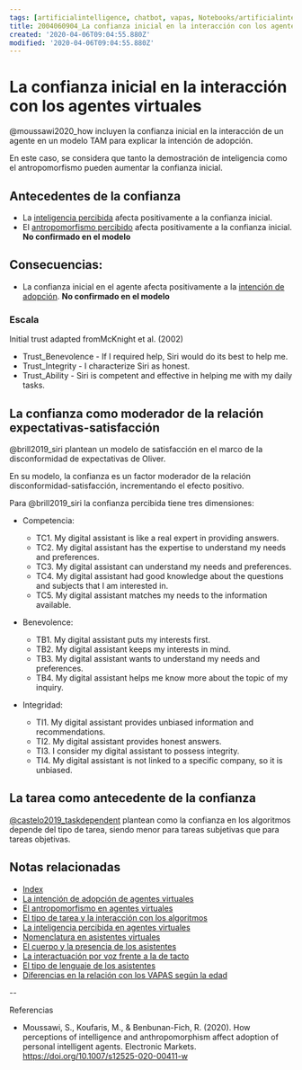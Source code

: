 ```yaml
---
tags: [artificialintelligence, chatbot, vapas, Notebooks/artificialintelligence, virtualagents, trust]
title: 2004060904_La confianza inicial en la interacción con los agentes virtuales
created: '2020-04-06T09:04:55.880Z'
modified: '2020-04-06T09:04:55.880Z'
---
```


# La confianza inicial en la interacción con los agentes virtuales

@moussawi2020_how incluyen la confianza inicial en la interacción de un agente en un modelo TAM para explicar la intención de adopción.

En este caso, se considera que tanto la demostración de inteligencia como el antropomorfismo pueden aumentar la confianza inicial.

## Antecedentes de la confianza

- La [inteligencia percibida](2004060750_inteligencia_percibida_agentes_virtuales.md) afecta positivamente a la confianza inicial.
- El [antropomorfismo percibido](2004060734_antropomorfismo_vapas.md) afecta positivamente a la confianza inicial. **No confirmado en el modelo**

## Consecuencias:

- La confianza inicial en el agente afecta positivamente a la [intención de adopción](2004060832_intencion_adopcion_agente_virtual.md).  **No confirmado en el modelo**

### Escala

Initial trust adapted fromMcKnight et al. (2002)

- Trust_Benevolence - If I required help, Siri would do its best to help me. 
- Trust_Integrity - I characterize Siri as honest. 
- Trust_Ability - Siri is competent and effective in helping me with my daily tasks.

## La confianza como moderador de la relación expectativas-satisfacción

@brill2019_siri plantean un modelo de satisfacción en el marco de la disconformidad de expectativas de Oliver.

En su modelo, la confianza es un factor moderador de la relación disconformidad-satisfacción, incrementando el efecto positivo.

Para @brill2019_siri la confianza percibida tiene tres dimensiones:

- Competencia:
  - TC1. My digital assistant is like a real expert in providing answers.
  - TC2. My digital assistant has the expertise to understand my needs and preferences.
  - TC3. My digital assistant can understand my needs and preferences.
  - TC4. My digital assistant had good knowledge about the questions and subjects that I am interested in.
  - TC5. My digital assistant matches my needs to the information available.

- Benevolence:
  - TB1. My digital assistant puts my interests first.
  - TB2. My digital assistant keeps my interests in mind.
  - TB3. My digital assistant wants to understand my needs and preferences.
  - TB4. My digital assistant helps me know more about the topic of my inquiry.

- Integridad:
  - TI1. My digital assistant provides unbiased information and recommendations.
  - TI2. My digital assistant provides honest answers.
  - TI3. I consider my digital assistant to possess integrity.
  - TI4. My digital assistant is not linked to a specific company, so it is unbiased.

## La tarea como antecedente de la confianza

[@castelo2019_taskdependent](2004271035_algorithm_type_task.md) plantean como la confianza en los algoritmos depende del tipo de tarea, siendo menor para tareas subjetivas que para tareas objetivas.

## Notas relacionadas

- [Index](_2003101705_index.md)
- [La intención de adopción de agentes virtuales](2004060832_intencion_adopcion_agente_virtual.md)
- [El antropomorfismo en agentes virtuales](2004060734_antropomorfismo_vapas.md)
- [El tipo de tarea y la interacción con los algoritmos](2004271035_algorithm_type_task.md)
- [La inteligencia percibida en agentes virtuales](2004060750_inteligencia_percibida_agentes_virtuales.md)
- [Nomenclatura en asistentes virtuales](2004030718_nombresasistentesvirtuales.md)
- [El cuerpo y la presencia de los asistentes](2004040921_cuerpo_presencia_fisica_asistentes_virtuales.md)
- [La interactuación por voz frente a la de tacto](2004051647_effect_voice_interactions.md)
- [El tipo de lenguaje de los asistentes](2004051732_tipo_lenguaje_asistentes.md)
- [Diferencias en la relación con los VAPAS según la edad](2004140714_aceptacionVAPASsegunedad.md)


--

Referencias 

- Moussawi, S., Koufaris, M., & Benbunan-Fich, R. (2020). How perceptions of intelligence and anthropomorphism affect adoption of personal intelligent agents. Electronic Markets. https://doi.org/10.1007/s12525-020-00411-w